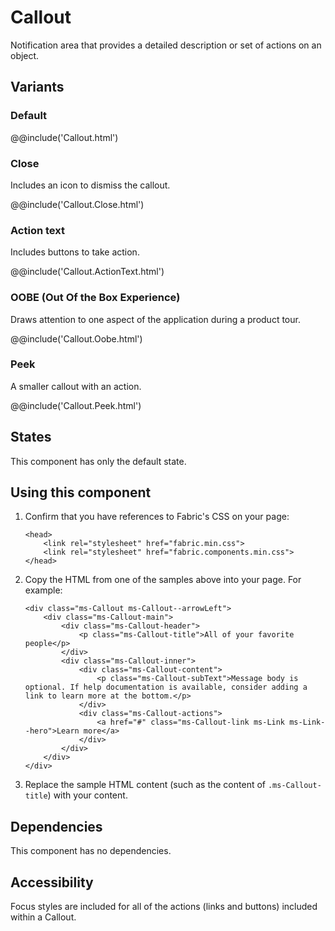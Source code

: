 # Callout
Notification area that provides a detailed description or set of actions on an object.

## Variants

### Default
@@include('Callout.html')

### Close
Includes an icon to dismiss the callout.

@@include('Callout.Close.html')

### Action text
Includes buttons to take action.

@@include('Callout.ActionText.html')

### OOBE (Out Of the Box Experience)
Draws attention to one aspect of the application during a product tour.

@@include('Callout.Oobe.html')

### Peek
A smaller callout with an action.

@@include('Callout.Peek.html')

## States
This component has only the default state.

## Using this component
1. Confirm that you have references to Fabric's CSS on your page:
    ```
    <head>
        <link rel="stylesheet" href="fabric.min.css">
        <link rel="stylesheet" href="fabric.components.min.css">
    </head>
    ```
2. Copy the HTML from one of the samples above into your page. For example:
    ```
    <div class="ms-Callout ms-Callout--arrowLeft">
        <div class="ms-Callout-main">
            <div class="ms-Callout-header">
                <p class="ms-Callout-title">All of your favorite people</p>
            </div>
            <div class="ms-Callout-inner">
                <div class="ms-Callout-content">
                    <p class="ms-Callout-subText">Message body is optional. If help documentation is available, consider adding a link to learn more at the bottom.</p>
                </div>
                <div class="ms-Callout-actions">
                    <a href="#" class="ms-Callout-link ms-Link ms-Link--hero">Learn more</a>
                </div>
            </div>    
        </div>
    </div>
    ```
3. Replace the sample HTML content (such as the content of `.ms-Callout-title`) with your content.

## Dependencies
This component has no dependencies.

## Accessibility
Focus styles are included for all of the actions (links and buttons) included within a Callout.
